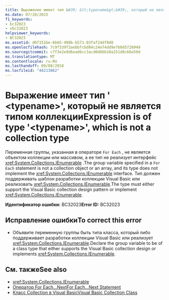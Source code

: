 ```yaml
---
title: Выражение имеет тип &#39; &lt;typename&gt;&#39;, который не является типом коллекции
ms.date: 07/20/2015
f1_keywords:
- bc32023
- vbc32023
helpviewer_keywords:
- BC32023
ms.assetid: d0f151be-6b65-498b-b571-03faf24df0d8
ms.openlocfilehash: 7c9f339f3aebbfcbd84c24e74dd9e7b0d5726949
ms.sourcegitcommit: c7f3e2e9d6ead6cc3acd0d66b10a251d0c66e59d
ms.translationtype: MT
ms.contentlocale: ru-RU
ms.lasthandoff: 09/08/2018
ms.locfileid: "44213862"
---
```

# <a name="expression-is-of-type-39lttypenamegt39-which-is-not-a-collection-type"></a><span data-ttu-id="87e60-102">Выражение имеет тип &#39; &lt;typename&gt;&#39;, который не является типом коллекции</span><span class="sxs-lookup"><span data-stu-id="87e60-102">Expression is of type &#39;&lt;typename&gt;&#39;, which is not a collection type</span></span>
<span data-ttu-id="87e60-103">Переменная группы, указанная в операторе `For Each` , не является объектом коллекции или массивом, а ее тип не реализует интерфейс <xref:System.Collections.IEnumerable> .</span><span class="sxs-lookup"><span data-stu-id="87e60-103">The group variable specified in a `For Each` statement is not a collection object or an array, and its type does not implement the <xref:System.Collections.IEnumerable> interface.</span></span> <span data-ttu-id="87e60-104">Тип должен поддерживать шаблон разработки коллекции Visual Basic или реализовать <xref:System.Collections.IEnumerable>.</span><span class="sxs-lookup"><span data-stu-id="87e60-104">The type must either support the Visual Basic collection design pattern or implement <xref:System.Collections.IEnumerable>.</span></span>  
  
 <span data-ttu-id="87e60-105">**Идентификатор ошибки:** BC32023</span><span class="sxs-lookup"><span data-stu-id="87e60-105">**Error ID:** BC32023</span></span>  
  
## <a name="to-correct-this-error"></a><span data-ttu-id="87e60-106">Исправление ошибки</span><span class="sxs-lookup"><span data-stu-id="87e60-106">To correct this error</span></span>  
  
-   <span data-ttu-id="87e60-107">Объявите переменную группы быть типа класса, который либо поддерживает разработки коллекции Visual Basic или реализует <xref:System.Collections.IEnumerable>.</span><span class="sxs-lookup"><span data-stu-id="87e60-107">Declare the group variable to be of a class type that either supports the Visual Basic collection design or implements <xref:System.Collections.IEnumerable>.</span></span>  
  
## <a name="see-also"></a><span data-ttu-id="87e60-108">См. также</span><span class="sxs-lookup"><span data-stu-id="87e60-108">See also</span></span>

- <xref:System.Collections.IEnumerable>  
- [<span data-ttu-id="87e60-109">Оператор For Each...Next</span><span class="sxs-lookup"><span data-stu-id="87e60-109">For Each...Next Statement</span></span>](../../visual-basic/language-reference/statements/for-each-next-statement.md)  
- [<span data-ttu-id="87e60-110">Класс Collection в Visual Basic</span><span class="sxs-lookup"><span data-stu-id="87e60-110">Visual Basic Collection Class</span></span>](../../visual-basic/programming-guide/concepts/collections.md#visual-basic-collection-class)

